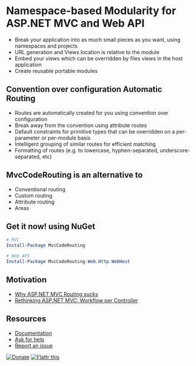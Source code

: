 ﻿Namespace-based Modularity for ASP.NET MVC and Web API
======================================================

- Break your application into as much small pieces as you want, using namespaces and projects
- URL generation and Views location is relative to the module
- Embed your views which can be overridden by files views in the host application
- Create reusable portable modules

Convention over configuration Automatic Routing
-----------------------------------------------
- Routes are automatically created for you using convention over configuration
- Break away from the convention using attribute routes
- Default constraints for primitive types that can be overridden on a per-parameter or per-module basis
- Intelligent grouping of similar routes for efficient matching
- Formatting of routes (e.g. to lowercase, hyphen-separated, underscore-separated, etc)

MvcCodeRouting is an alternative to
-----------------------------------
- Conventional routing
- Custom routing
- Attribute routing
- Areas

Get it now! using NuGet
-----------------------
```powershell
# MVC
Install-Package MvcCodeRouting

# Web API
Install-Package MvcCodeRouting.Web.Http.WebHost
```

Motivation
----------
- [Why ASP.NET MVC Routing sucks](http://maxtoroq.blogspot.com/2014/02/why-aspnet-mvc-routing-sucks.html)
- [Rethinking ASP.NET MVC: Workflow per Controller](http://maxtoroq.blogspot.com/2013/02/aspnet-mvc-workflow-per-controller.html)

Resources
---------
- [Documentation](https://mvccoderouting.codeplex.com/documentation)
- [Ask for help](https://mvccoderouting.codeplex.com/discussions)
- [Report an issue](https://mvccoderouting.codeplex.com/workitem/list/basic)

[![Donate](https://www.paypalobjects.com/en_US/i/btn/btn_donate_SM.gif)](https://mvccoderouting.codeplex.com/documentation?title=Donate) [![Flattr this](https://api.flattr.com/button/flattr-badge-large.png)](http://flattr.com/thing/1761230/MvcCodeRouting)
